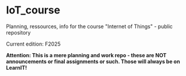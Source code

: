 # IoT_course
Planning, ressources, info for the course "Internet of Things" - public repository

Current edition: F2025

__Attention: This is a mere planning and work repo - these are NOT announcements or final assignments or such. Those will always be on LearnIT!__
